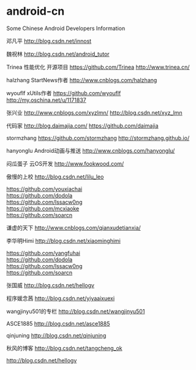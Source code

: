 android-cn  
==========  
Some Chinese Android Developers Information    

邓凡平  http://blog.csdn.net/innost      

魏祝林    http://blog.csdn.net/android_tutor    

Trinea 性能优化 开源项目  https://github.com/Trinea  http://www.trinea.cn/    

halzhang StartNews作者  http://www.cnblogs.com/halzhang    

wyouflf xUtils作者 https://github.com/wyouflf  http://my.oschina.net/u/1171837  

张兴业  http://www.cnblogs.com/xyzlmn/  http://blog.csdn.net/xyz_lmn  

代码家  http://blog.daimajia.com/  https://github.com/daimajia    

stormzhang  https://github.com/stormzhang  http://stormzhang.github.io/    

hanyonglu Android动画与推送  http://www.cnblogs.com/hanyonglu/    

闷瓜蛋子 云OS开发  http://www.fookwood.com/    

傲慢的上校  http://blog.csdn.net/lilu_leo      

https://github.com/youxiachai  
https://github.com/dodola  
https://github.com/Issacw0ng  
https://github.com/mcxiaoke  
https://github.com/soarcn    

谦虚的天下  http://www.cnblogs.com/qianxudetianxia/     



李华明Himi http://blog.csdn.net/xiaominghimi  

  
https://github.com/yangfuhai  
https://github.com/dodola    
https://github.com/Issacw0ng  
https://github.com/soarcn          

张国威  http://blog.csdn.net/hellogv        

程序媛念茜  http://blog.csdn.net/yiyaaixuexi        

wangjinyu501的专栏  http://blog.csdn.net/wangjinyu501      

ASCE1885  http://blog.csdn.net/asce1885  

qinjuning  http://blog.csdn.net/qinjuning          

秋风的博客  http://blog.csdn.net/tangcheng_ok        

http://blog.csdn.net/hellogv  
